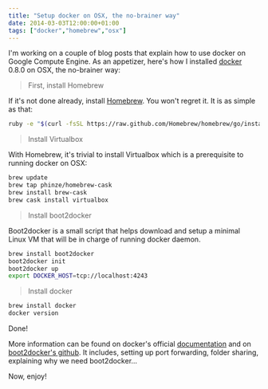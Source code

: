 ```yaml
---
title: "Setup docker on OSX, the no-brainer way"
date: 2014-03-03T12:00:00+01:00
tags: ["docker","homebrew","osx"]
---
```


I'm working on a couple of blog posts that explain how to use docker on Google Compute Engine. As an appetizer, here's how I installed <a href="https://www.docker.io/">docker</a> 0.8.0 on OSX, the no-brainer way:

<blockquote>
  First, install Homebrew
</blockquote>

If it's not done already, install <a href="http://brew.sh/">Homebrew</a>. You won't regret it. It is as simple as that:

```bash
ruby -e "$(curl -fsSL https://raw.github.com/Homebrew/homebrew/go/install)"
```

<blockquote>
  Install Virtualbox
</blockquote>

With Homebrew, it's trivial to install Virtualbox which is a prerequisite to running docker on OSX:

```bash
brew update
brew tap phinze/homebrew-cask
brew install brew-cask
brew cask install virtualbox
```

<blockquote>
  Install boot2docker
</blockquote>

Boot2docker is a small script that helps download and setup a minimal Linux VM that will be in charge of running docker daemon.

```bash
brew install boot2docker
boot2docker init
boot2docker up
export DOCKER_HOST=tcp://localhost:4243
```

<blockquote>
  Install docker
</blockquote>

```bash
brew install docker
docker version
```

Done!

More information can be found on docker's official <a href="http://docs.docker.io/en/latest/installation/mac/">documentation</a> and on <a href="https://github.com/boot2docker/boot2docker">boot2docker's github</a>. It includes, setting up port forwarding, folder sharing, explaining why we need boot2docker...

Now, enjoy!

